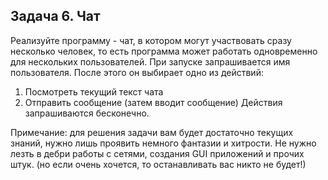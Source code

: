 ## Задача 6. Чат
Реализуйте программу - чат, в котором могут участвовать сразу 
несколько человек, то есть программа может работать одновременно 
для нескольких пользователей. При запуске запрашивается имя 
пользователя. После этого он выбирает одно из действий:
1. Посмотреть текущий текст чата
2. Отправить сообщение  (затем вводит сообщение)
Действия запрашиваются бесконечно. 

Примечание: для решения задачи вам будет достаточно текущих знаний, 
нужно лишь проявить немного фантазии и хитрости. Не нужно лезть 
в дебри работы с сетями, создания GUI приложений и прочих штук. 
(но если очень хочется, то останавливать вас никто не будет!)

